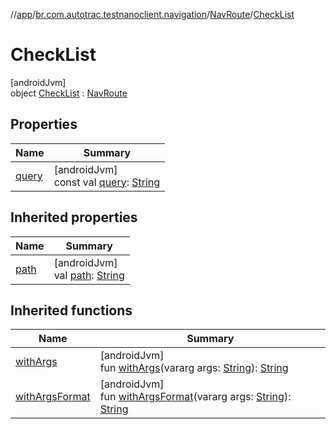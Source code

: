 //[app](../../../../index.md)/[br.com.autotrac.testnanoclient.navigation](../../index.md)/[NavRoute](../index.md)/[CheckList](index.md)

# CheckList

[androidJvm]\
object [CheckList](index.md) : [NavRoute](../index.md)

## Properties

| Name | Summary |
|---|---|
| [query](query.md) | [androidJvm]<br>const val [query](query.md): [String](https://kotlinlang.org/api/latest/jvm/stdlib/kotlin/-string/index.html) |

## Inherited properties

| Name | Summary |
|---|---|
| [path](../path.md) | [androidJvm]<br>val [path](../path.md): [String](https://kotlinlang.org/api/latest/jvm/stdlib/kotlin/-string/index.html) |

## Inherited functions

| Name | Summary |
|---|---|
| [withArgs](../with-args.md) | [androidJvm]<br>fun [withArgs](../with-args.md)(vararg args: [String](https://kotlinlang.org/api/latest/jvm/stdlib/kotlin/-string/index.html)): [String](https://kotlinlang.org/api/latest/jvm/stdlib/kotlin/-string/index.html) |
| [withArgsFormat](../with-args-format.md) | [androidJvm]<br>fun [withArgsFormat](../with-args-format.md)(vararg args: [String](https://kotlinlang.org/api/latest/jvm/stdlib/kotlin/-string/index.html)): [String](https://kotlinlang.org/api/latest/jvm/stdlib/kotlin/-string/index.html) |
